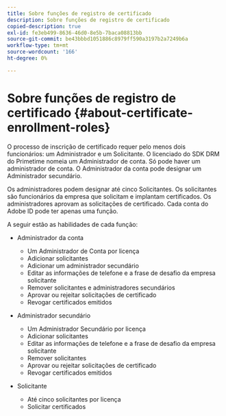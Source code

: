 ```yaml
---
title: Sobre funções de registro de certificado
description: Sobre funções de registro de certificado
copied-description: true
exl-id: fe3eb499-8636-46d0-8e5b-7baca08813bb
source-git-commit: be43bbbd1051886c8979ff590a3197b2a7249b6a
workflow-type: tm+mt
source-wordcount: '166'
ht-degree: 0%

---
```


# Sobre funções de registro de certificado {#about-certificate-enrollment-roles}

O processo de inscrição de certificado requer pelo menos dois funcionários: um Administrador e um Solicitante. O licenciado do SDK DRM do Primetime nomeia um Administrador de conta. Só pode haver um administrador de conta. O Administrador da conta pode designar um Administrador secundário.

Os administradores podem designar até cinco Solicitantes. Os solicitantes são funcionários da empresa que solicitam e implantam certificados. Os administradores aprovam as solicitações de certificado. Cada conta do Adobe ID pode ter apenas uma função.

A seguir estão as habilidades de cada função:

* Administrador da conta

   * Um Administrador de Conta por licença
   * Adicionar solicitantes
   * Adicionar um administrador secundário
   * Editar as informações de telefone e a frase de desafio da empresa solicitante
   * Remover solicitantes e administradores secundários
   * Aprovar ou rejeitar solicitações de certificado
   * Revogar certificados emitidos

* Administrador secundário

   * Um Administrador Secundário por licença
   * Adicionar solicitantes
   * Editar as informações de telefone e a frase de desafio da empresa solicitante
   * Remover solicitantes
   * Aprovar ou rejeitar solicitações de certificado
   * Revogar certificados emitidos

* Solicitante

   * Até cinco solicitantes por licença
   * Solicitar certificados
